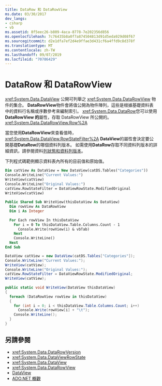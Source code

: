 ```yaml
---
title: DataRow 和 DataRowView
ms.date: 03/30/2017
dev_langs:
- csharp
- vb
ms.assetid: 8f5eec26-b809-4aca-8778-7e202356d856
ms.openlocfilehash: 7c76435b8a0f7a874504813d91d5eda929d08f67
ms.sourcegitcommit: d2e1dfa7ef2d4e9ffae3d431cf6a4ffd9c8d378f
ms.translationtype: MT
ms.contentlocale: zh-TW
ms.lasthandoff: 09/07/2019
ms.locfileid: "70786429"
---
```

# <a name="datarows-and-datarowviews"></a>DataRow 和 DataRowView
<xref:System.Data.DataView> 公開可列舉之 <xref:System.Data.DataRowView> 物件的集合。 **DataRowView**物件會將值公開為物件陣列，這些是根據基礎資料表中的資料行名稱或序數參考來編制索引。 <xref:System.Data.DataRow>您可以使用**DataRowView 的**屬性，存取 DataRowView 所公開的。 <xref:System.Data.DataRowView.Row%2A>  
  
 當您使用**DataRowView**來查看值時， <xref:System.Data.DataView.RowStateFilter%2A> **DataView**的屬性會決定要公開基礎**DataRow**的哪個資料列版本。 如需使用**DataRow**存取不同資料列版本的詳細資訊，請參閱資料[列狀態和資料列版本](row-states-and-row-versions.md)。  
  
 下列程式碼範例顯示資料表內所有的目前值和原始值。  
  
```vb  
Dim catView As DataView = New DataView(catDS.Tables("Categories"))  
Console.WriteLine("Current Values:")  
WriteView(catView)  
Console.WriteLine("Original Values:")  
catView.RowStateFilter = DataViewRowState.ModifiedOriginal  
WriteView(catView)      
  
Public Shared Sub WriteView(thisDataView As DataView)  
  Dim rowView As DataRowView  
  Dim i As Integer  
  
  For Each rowView In thisDataView  
    For i = 0 To thisDataView.Table.Columns.Count - 1  
      Console.Write(rowView(i) & vbTab)  
    Next  
    Console.WriteLine()  
  Next  
End Sub  
```  
  
```csharp  
DataView catView = new DataView(catDS.Tables["Categories"]);  
Console.WriteLine("Current Values:");  
WriteView(catView);  
Console.WriteLine("Original Values:");  
catView.RowStateFilter = DataViewRowState.ModifiedOriginal;  
WriteView(catView);  
  
public static void WriteView(DataView thisDataView)  
{  
  foreach (DataRowView rowView in thisDataView)  
  {  
    for (int i = 0; i < thisDataView.Table.Columns.Count; i++)  
      Console.Write(rowView[i] + "\t");  
    Console.WriteLine();  
  }  
}  
```  
  
## <a name="see-also"></a>另請參閱

- <xref:System.Data.DataRowVersion>
- <xref:System.Data.DataViewRowState>
- <xref:System.Data.DataView>
- <xref:System.Data.DataRowView>
- [DataView](dataviews.md)
- [ADO.NET 概觀](../ado-net-overview.md)
